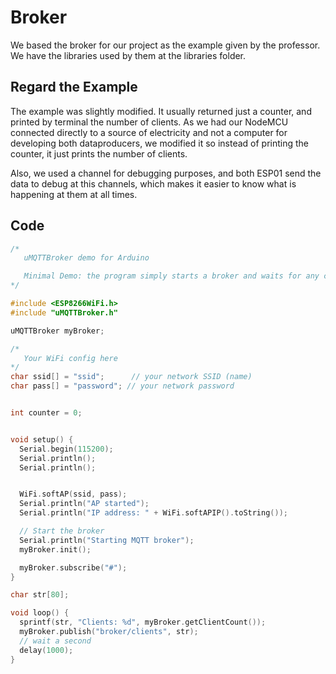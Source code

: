 # Broker

We based the broker for our project as the example given by the professor. We have the libraries used by them at the libraries folder.

## Regard the Example
The example was slightly modified. It usually returned just a counter, and printed by terminal the number of clients. As we had our NodeMCU connected directly to a source of electricity and not a computer for developing both dataproducers, we modified it so instead of printing the counter, it just prints the number of clients.

Also, we used a channel for debugging purposes, and both ESP01 send the data to debug at this channels, which makes it easier to know what is happening at them at all times.

## Code

```cpp
/*
   uMQTTBroker demo for Arduino

   Minimal Demo: the program simply starts a broker and waits for any client to connect.
*/

#include <ESP8266WiFi.h>
#include "uMQTTBroker.h"

uMQTTBroker myBroker;

/*
   Your WiFi config here
*/
char ssid[] = "ssid";      // your network SSID (name)
char pass[] = "password"; // your network password


int counter = 0;


void setup() {
  Serial.begin(115200);
  Serial.println();
  Serial.println();


  WiFi.softAP(ssid, pass);
  Serial.println("AP started");
  Serial.println("IP address: " + WiFi.softAPIP().toString());

  // Start the broker
  Serial.println("Starting MQTT broker");
  myBroker.init();

  myBroker.subscribe("#");
}

char str[80];

void loop() {
  sprintf(str, "Clients: %d", myBroker.getClientCount());
  myBroker.publish("broker/clients", str);
  // wait a second
  delay(1000);
}

```
